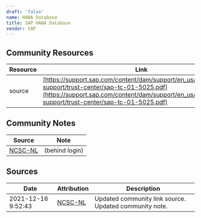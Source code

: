 ```yaml
---
draft: 'false'
name: HANA Database
title: SAP HANA Database
vendor: SAP
---
```



## Community Resources
| Resource | Link |
| --- | --- |
| source | [https://support.sap.com/content/dam/support/en_us/library/ssp/my-support/trust-center/sap-tc-01-5025.pdf](https://support.sap.com/content/dam/support/en_us/library/ssp/my-support/trust-center/sap-tc-01-5025.pdf) |

## Community Notes
| Source | Note |
| --- | --- |
| [NCSC-NL](https://github.com/NCSC-NL/log4shell/blob/main/software/README.md) | (behind login) |

## Sources
| Date | Attribution | Description |
| --- | --- | --- |
| 2021-12-16 9:52:43 | [NCSC-NL](https://github.com/NCSC-NL/log4shell/blob/main/software/README.md) | Updated community link source. Updated community note.  |
